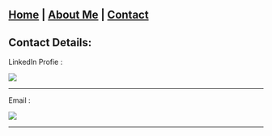 [Home](https://nileshsalpe.github.io) | [About Me](https://nileshsalpe.github.io/about.html) | [Contact](https://nileshsalpe.github.io/contact.html)
---

## Contact Details:

LinkedIn Profie :

<a href="https://www.linkedin.com/in/nileshsalpe/"><img src="https://img.shields.io/badge/NILESH%20SALPE-LinkedIn-blue"/></a>

----

Email : 

<a href="mailto:nilesh.salp@gmail.com"><img src="https://img.shields.io/badge/NILESH%20SALPE-GMAIL-red"/></a>

----
